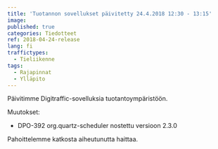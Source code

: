 ```yaml
---
title: 'Tuotannon sovellukset päivitetty 24.4.2018 12:30 - 13:15'
image:
published: true
categories: Tiedotteet
ref: 2018-04-24-release
lang: fi
traffictypes:
  - Tieliikenne
tags:
  - Rajapinnat
  - Ylläpito
---
```


Päivitimme Digitraffic-sovelluksia tuotantoympäristöön.

Muutokset:

- DPO-392 org.quartz-scheduler nostettu versioon 2.3.0

Pahoittelemme katkosta aiheutunutta haittaa.
